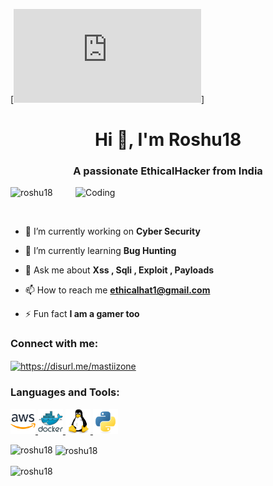 [![MasterHead](https://pngtree.com/freebackground/cute-robots-robot-computer-artificial_1895438.html)]
<h1 align="center">Hi 👋, I'm Roshu18</h1>
<h3 align="center">A passionate EthicalHacker from India</h3>
<img align="right" alt="Coding" width="400" src="https://tenor.com/view/hack-the-planet-hacker-cat-hacker-man-hackers-typing-cat-gif-27344766">

<p align="left"> <img src="https://komarev.com/ghpvc/?username=roshu18&label=Profile%20views&color=0e75b6&style=flat" alt="roshu18" /> </p>

<p align="left"> <a href="https://twitter.com/" target="blank"><img src="https://img.shields.io/twitter/follow/?logo=twitter&style=for-the-badge" alt="" /></a> </p>

- 🔭 I’m currently working on **Cyber Security**

- 🌱 I’m currently learning **Bug Hunting**

- 💬 Ask me about **Xss , Sqli , Exploit , Payloads**

- 📫 How to reach me **ethicalhat1@gmail.com**

- ⚡ Fun fact **I am a gamer too**

<h3 align="left">Connect with me:</h3>
<p align="left">
<a href="[https://discord.gg/https://disurl.me/mastiizone](https://disurl.me/mastiizone)" target="blank"><img align="center" src="https://raw.githubusercontent.com/rahuldkjain/github-profile-readme-generator/master/src/images/icons/Social/discord.svg" alt="https://disurl.me/mastiizone" height="30" width="40" /></a>
</p>

<h3 align="left">Languages and Tools:</h3>
<p align="left"> <a href="https://aws.amazon.com" target="_blank" rel="noreferrer"> <img src="https://raw.githubusercontent.com/devicons/devicon/master/icons/amazonwebservices/amazonwebservices-original-wordmark.svg" alt="aws" width="40" height="40"/> </a> <a href="https://www.docker.com/" target="_blank" rel="noreferrer"> <img src="https://raw.githubusercontent.com/devicons/devicon/master/icons/docker/docker-original-wordmark.svg" alt="docker" width="40" height="40"/> </a> <a href="https://www.linux.org/" target="_blank" rel="noreferrer"> <img src="https://raw.githubusercontent.com/devicons/devicon/master/icons/linux/linux-original.svg" alt="linux" width="40" height="40"/> </a> <a href="https://www.python.org" target="_blank" rel="noreferrer"> <img src="https://raw.githubusercontent.com/devicons/devicon/master/icons/python/python-original.svg" alt="python" width="40" height="40"/> </a> </p>

<p><img align="left" src="https://github-readme-stats.vercel.app/api/top-langs?username=roshu18&show_icons=true&locale=en&layout=compact" alt="roshu18" /></p>

<p>&nbsp;<img align="center" src="https://github-readme-stats.vercel.app/api?username=roshu18&show_icons=true&locale=en" alt="roshu18" /></p>

<p><img align="center" src="https://github-readme-streak-stats.herokuapp.com/?user=roshu18&" alt="roshu18" /></p>
